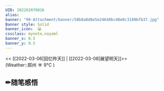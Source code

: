 ```yaml
---
UID: 202203070016 
alias:
banner: "99-Attachment/banner/58b8a8d6e5e24648bc40e0c3180bfb37.jpg"
Banner style: Solid
banner_icon:  😀
cssclass: mynote,noyaml
banner_x: 0.5
banner_y: 0.5
---
```

<< [[2022-03-06|回忆昨天]] | [[2022-03-08|展望明天]]>>　　　　(Weather::郑州 ☀️   9°C
)

## ✏随笔感悟



